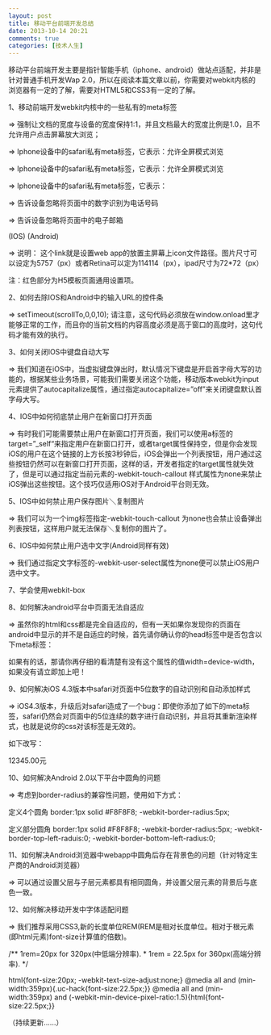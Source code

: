 ```yaml
---
layout: post
title: 移动平台前端开发总结
date: 2013-10-14 20:21
comments: true
categories: [技术人生]
---
```


移动平台前端开发主要是指针智能手机（iphone、android）做站点适配，并非是针对普通手机开发Wap 2.0，所以在阅读本篇文章以前，你需要对webkit内核的浏览器有一定的了解，需要对HTML5和CSS3有一定的了解。

1、移动前端开发webkit内核中的一些私有的meta标签

=> 强制让文档的宽度与设备的宽度保持1:1，并且文档最大的宽度比例是1.0，且不允许用户点击屏幕放大浏览；

=> Iphone设备中的safari私有meta标签，它表示：允许全屏模式浏览

=> Iphone设备中的safari私有meta标签，它表示：允许全屏模式浏览

=> Iphone设备中的safari私有meta标签，它表示：

=> 告诉设备忽略将页面中的数字识别为电话号码

=> 告诉设备忽略将页面中的电子邮箱

(IOS) (Android)

=> 说明： 这个link就是设置web app的放置主屏幕上icon文件路径。图片尺寸可以设定为5757（px）或者Retina可以定为114114（px），ipad尺寸为72*72（px）

注：红色部分为H5模板页面通用设置项。

2、如何去除IOS和Android中的输入URL的控件条

=> setTimeout(scrollTo,0,0,10); 请注意，这句代码必须放在window.onload里才能够正常的工作，而且你的当前文档的内容高度必须是高于窗口的高度时，这句代码才能有效的执行。

3、如何关闭IOS中键盘自动大写

=> 我们知道在iOS中，当虚拟键盘弹出时，默认情况下键盘是开启首字母大写的功能的，根据某些业务场景，可能我们需要关闭这个功能，移动版本webkit为input元素提供了autocapitalize属性，通过指定autocapitalize=”off”来关闭键盘默认首字母大写。

4、IOS中如何彻底禁止用户在新窗口打开页面

=> 有时我们可能需要禁止用户在新窗口打开页面，我们可以使用a标签的target=”_self“来指定用户在新窗口打开，或者target属性保持空，但是你会发现iOS的用户在这个链接的上方长按3秒钟后，iOS会弹出一个列表按钮，用户通过这些按钮仍然可以在新窗口打开页面，这样的话，开发者指定的target属性就失效了，但是可以通过指定当前元素的-webkit-touch-callout 样式属性为none来禁止iOS弹出这些按钮。这个技巧仅适用iOS对于Android平台则无效。

5、IOS中如何禁止用户保存图片＼复制图片

=> 我们可以为一个img标签指定-webkit-touch-callout 为none也会禁止设备弹出列表按钮，这样用户就无法保存＼复制你的图片了。

6、IOS中如何禁止用户选中文字(Android同样有效)

=> 我们通过指定文字标签的-webkit-user-select属性为none便可以禁止iOS用户选中文字。

7、学会使用webkit-box

8、如何解决android平台中页面无法自适应

=> 虽然你的html和css都是完全自适应的，但有一天如果你发现你的页面在android中显示的并不是自适应的时候，首先请你确认你的head标签中是否包含以下meta标签：

如果有的话，那请你再仔细的看清楚有没有这个属性的值width=device-width，如果没有请立即加上吧！

9、如何解决iOS 4.3版本中safari对页面中5位数字的自动识别和自动添加样式

=> iOS4.3版本，升级后对safari造成了一个bug：即使你添加了如下的meta标签，safari仍然会对页面中的5位连续的数字进行自动识别，并且将其重新渲染样式，也就是说你的css对该标签是无效的。

如下改写：

12345.00元

10、如何解决Android 2.0以下平台中圆角的问题

=> 考虑到border-radius的兼容性问题，使用如下方式：

定义4个圆角 border:1px solid #F8F8F8; -webkit-border-radius:5px;

定义部分圆角 border:1px solid #F8F8F8; -webkit-border-radius:5px; -webkit-border-top-left-raduis:0; -webkit-border-bottom-left-radius:0;

11、如何解决Android浏览器中webapp中圆角后存在背景色的问题（针对特定生产商的Android浏览器）

=> 可以通过设置父层与子层元素都具有相同圆角，并设置父层元素的背景后与底色一致。

12、如何解决移动开发中字体适配问题

=> 我们推荐采用CSS3,新的长度单位REM(REM是相对长度单位。相对于根元素(即html元素)font-size计算值的倍数)。

/** 1rem=20px for 320px(中低端分辨率). * 1rem = 22.5px for 360px(高端分辨率). */

html{font-size:20px; -webkit-text-size-adjust:none;} @media all and (min-width:359px){.uc-hack{font-size:22.5px;}} @media all and (min-width:359px) and (-webkit-min-device-pixel-ratio:1.5){html{font-size:22.5px;}}

（持续更新......）
